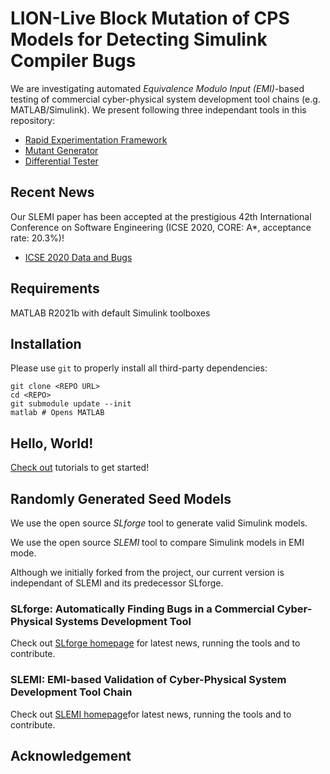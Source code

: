 # LION-Live Block Mutation of CPS Models for Detecting Simulink Compiler Bugs

We are investigating automated _Equivalence Modulo Input (EMI)_-based testing of commercial cyber-physical system development tool chains (e.g. MATLAB/Simulink). We present following three independant tools in this repository:

- [Rapid Experimentation Framework](+covexp/)
- [Mutant Generator](+emi/)
- [Differential Tester](+difftest/)

## Recent News

Our SLEMI paper has been accepted at the prestigious 42th International Conference on Software Engineering (ICSE 2020, CORE: A*, acceptance rate: 20.3%)! 

- [ICSE 2020 Data and Bugs](notes/icse/)

## Requirements

MATLAB R2021b with default Simulink toolboxes

## Installation

Please use `git` to properly install all third-party dependencies:

    git clone <REPO URL>
    cd <REPO>
    git submodule update --init
    matlab # Opens MATLAB

## Hello, World!

[Check out](notes/icse/) tutorials to get started!

## Randomly Generated Seed Models

We use the open source *SLforge* tool to generate valid Simulink models. 

We use the open source *SLEMI* tool to compare Simulink models in EMI mode. 

Although we initially forked from the project, our current version is independant of SLEMI and its predecessor SLforge.

### SLforge: Automatically Finding Bugs in a Commercial Cyber-Physical Systems Development Tool

Check out [SLforge homepage](https://github.com/verivital/slsf_randgen/wiki) for latest news, running the tools and to contribute.

### SLEMI: EMI-based Validation of Cyber-Physical System Development Tool Chain

Check out [SLEMI homepage](https://github.com/shafiul/slemi/wiki)for latest news, running the tools and to contribute.
## Acknowledgement 


